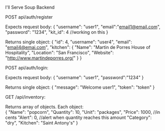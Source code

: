 I'll Serve Soup Backend

POST api/auth/register 

  Expects request body: 
    {
      "username": "user1",
      "email":"email1@email.com",
      "password": "1234",
      "kit_id": 4     //working on this
    }
    
  Returns single object:
    {
      "id": 4,
      "username": "user4",
      "email": "email4@emai.com",
      "kitchen": {
        "Name": "Martin de Porres House of Hospitality",
        "Location": "San Francisco",
        "Website": "http://www.martindeporres.org/"
      }
    }
  

POST api/auth/login:

  Expects request body:
    {
    "username": "user1",
    "password":"1234"
    }
    
  Returns single object:
    {
      "message": "Welcome user1",
      "token": "token"
    }


GET /api/inventory:

  Returns array of objects. Each object:  
  {
    "Name": "popcorn",
    "Quantity": 10,
    "Unit": "packages",
    "Price": 1000,  //in cents
    "Alert": 0,     //alert when quantity reaches this amount
    "Category": "dry",
    "Kitchen": "Saint Antony's"
  }
